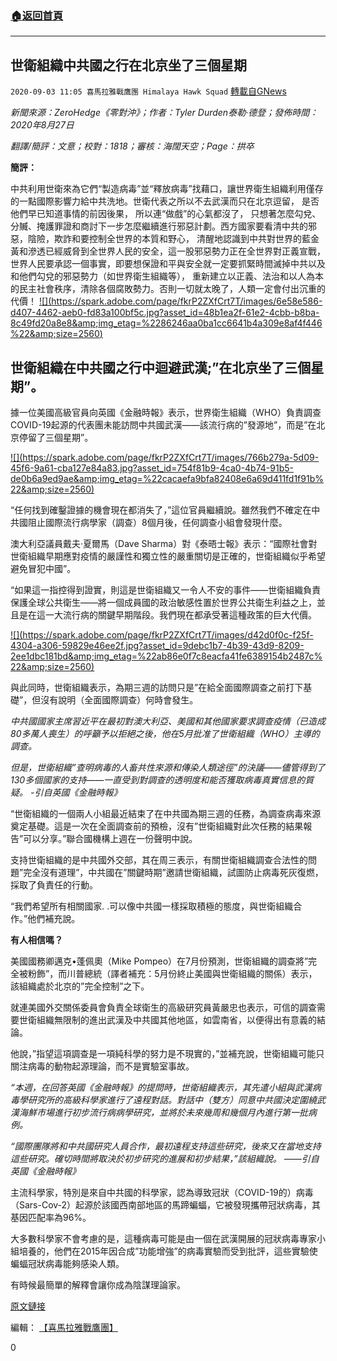 ###  [:house:返回首頁](https://github.com/ourhimalayas/txt)
---

## 世衛組織中共國之行在北京坐了三個星期
`2020-09-03 11:05 喜馬拉雅戰鷹團 Himalaya Hawk Squad` [轉載自GNews](https://gnews.org/zh-hant/332466/)

*新聞來源：ZeroHedge《零對沖》；作者：Tyler Durden泰勒·德登；發佈時間： 2020年8月27日*

*翻譯/簡評：文意；校對：1818；審核：海闊天空；Page：拱卒*

**簡評：**

中共利用世衛來為它們“製造病毒”並“釋放病毒”找藉口，讓世界衛生組織利用僅存的一點國際影響力給中共洗地。世衛代表之所以不去武漢而只在北京逗留， 是否他們早已知道事情的前因後果， 所以連“做戲”的心氣都沒了， 只想著怎麼勾兌、分贓、掩護罪證和商討下一步怎麼繼續進行邪惡計劃。西方國家要看清中共的邪惡，陰險，欺詐和要控制全世界的本質和野心， 清醒地認識到中共對世界的藍金黃和滲透已經威脅到全世界人民的安全，這一股邪惡勢力正在全世界對正義宣戰，世界人民要承認一個事實，即要想保證和平與安全就一定要抓緊時間滅掉中共以及和他們勾兌的邪惡勢力（如世界衛生組織等）， 重新建立以正義、法治和以人為本的民主社會秩序，清除各個腐敗勢力。否則一切就太晚了，人類一定會付出沉重的代價！
[!\[\](https://spark.adobe.com/page/fkrP2ZXfCrt7T/images/6e58e586-d407-4462-aeb0-fd83a100bf5c.jpg?asset_id=48b1ea2f-61e2-4cbb-b8ba-8c49fd20a8e8&amp;img_etag=%2286246aa0ba1cc6641b4a309e8af4f446%22&amp;size=2560)](https://spark.adobe.com/page/fkrP2ZXfCrt7T/images/6e58e586-d407-4462-aeb0-fd83a100bf5c.jpg?asset_id=48b1ea2f-61e2-4cbb-b8ba-8c49fd20a8e8&amp;img_etag=%2286246aa0ba1cc6641b4a309e8af4f446%22&amp;size=1024)
##  **世衛組織在中共國之行中迴避武漢;”在北京坐了三個星期”。** 

據一位美國高級官員向英國《金融時報》表示，世界衛生組織（WHO）負責調查COVID-19起源的代表團未能訪問中共國武漢——該流行病的”發源地”，而是”在北京停留了三個星期”。

[!\[\](https://spark.adobe.com/page/fkrP2ZXfCrt7T/images/766b279a-5d09-45f6-9a61-cba127e84a83.jpg?asset_id=754f81b9-4ca0-4b74-91b5-de0b6a9ed9ae&amp;img_etag=%22cacaefa9bfa82408e6a69d411fd1f91b%22&amp;size=2560)](https://spark.adobe.com/page/fkrP2ZXfCrt7T/images/766b279a-5d09-45f6-9a61-cba127e84a83.jpg?asset_id=754f81b9-4ca0-4b74-91b5-de0b6a9ed9ae&amp;img_etag=%22cacaefa9bfa82408e6a69d411fd1f91b%22&amp;size=1024)

“任何找到確鑿證據的機會現在都消失了，”這位官員繼續說。雖然我們不確定在中共國阻止國際流行病學家（調查）8個月後，任何調查小組會發現什麼。

澳大利亞議員戴夫·夏爾馬（Dave Sharma）對《泰晤士報》表示：“國際社會對世衛組織早期應對疫情的嚴謹性和獨立性的嚴重關切是正確的，世衛組織似乎希望避免冒犯中國”。

“如果這一指控得到證實，則這是世衛組織又一令人不安的事件——世衛組織負責保護全球公共衛生——將一個成員國的政治敏感性置於世界公共衛生利益之上，並且是在這一大流行病的關鍵早期階段。我們現在都承受著這種政策的巨大代價。

[!\[\](https://spark.adobe.com/page/fkrP2ZXfCrt7T/images/d42d0f0c-f25f-4304-a306-59829e46ee2f.jpg?asset_id=9debc1b7-4b39-43d9-8209-2ee1dbc181bd&amp;img_etag=%22ab86e0f7c8eacfa41fe6389154b2487c%22&amp;size=2560)](https://spark.adobe.com/page/fkrP2ZXfCrt7T/images/d42d0f0c-f25f-4304-a306-59829e46ee2f.jpg?asset_id=9debc1b7-4b39-43d9-8209-2ee1dbc181bd&amp;img_etag=%22ab86e0f7c8eacfa41fe6389154b2487c%22&amp;size=1024)

與此同時，世衛組織表示，為期三週的訪問只是”在給全面國際調查之前打下基礎”，但沒有說明（全面國際調查）何時會發生。

*中共國國家主席習近平在最初對澳大利亞、美國和其他國家要求調查疫情（已造成80多萬人喪生）的呼籲予以拒絕之後，他在5月批准了世衛組織（WHO）主導的調查。*

*但是，世衛組織”查明病毒的人畜共性來源和傳染人類途徑”的決議——儘管得到了130多個國家的支持——一直受到對調查的透明度和能否獲取病毒真實信息的質疑。 -引自英國《金融時報》*

“世衛組織的一個兩人小組最近結束了在中共國為期三週的任務，為調查病毒來源奠定基礎。這是一次在全面調查前的預檢，沒有”世衛組織對此次任務的結果報告”可以分享。”聯合國機構上週在一份聲明中說。

支持世衛組織的是中共國外交部，其在周三表示，有關世衛組織調查合法性的問題”完全沒有道理”，中共國在”關鍵時期”邀請世衛組織，試圖防止病毒死灰復燃，採取了負責任的行動。

“我們希望所有相關國家. .可以像中共國一樣採取積極的態度，與世衛組織合作。”他們補充說。



**有人相信嗎？**

美國國務卿邁克•蓬佩奧（Mike Pompeo）在7月份預測，世衛組織的調查將”完全被粉飾”，而川普總統（譯者補充：5月份終止美國與世衛組織的關係）表示，該組織處於北京的”完全控制”之下。

就連美國外交關係委員會負責全球衛生的高級研究員黃嚴忠也表示，可信的調查需要世衛組織無限制的進出武漢及中共國其他地區，如雲南省，以便得出有意義的結論。

他說，”指望這項調查是一項純科學的努力是不現實的，”並補充說，世衛組織可能只關注病毒的動物起源理論，而不是實驗室事故。

*“本週，在回答英國《金融時報》的提問時，世衛組織表示，其先遣小組與武漢病毒學研究所的高級科學家進行了遠程對話。對話中（雙方）同意中共國決定圍繞武漢海鮮市場進行初步流行病病學研究，並將於未來幾周和幾個月內進行第一批病例。*

*“國際團隊將和中共國研究人員合作，最初遠程支持這些研究，後來又在當地支持這些研究。確切時間將取決於初步研究的進展和初步結果，”該組織說。 ——引自英國《金融時報》*

主流科學家，特別是來自中共國的科學家，認為導致冠狀（COVID-19的）病毒（Sars-Cov-2）起源於該國西南部地區的馬蹄蝙蝠，它被發現攜帶冠狀病毒，其基因匹配率為96%。

大多數科學家不會考慮的是，這種病毒可能是由一個在武漢開展的冠狀病毒專家小組培養的，他們在2015年因合成”功能增強”的病毒實驗而受到批評，這些實驗使蝙蝠冠狀病毒能夠感染人類。

有時候最簡單的解釋會讓你成為陰謀理論家。



[原文鏈接](https://www.zerohedge.com/medical/who-skips-wuhan-during-china-trip-sat-beijing-three-weeks)

編輯： [【喜馬拉雅戰鷹團】](https://spark.adobe.com/page/fkrP2ZXfCrt7T/)

0

